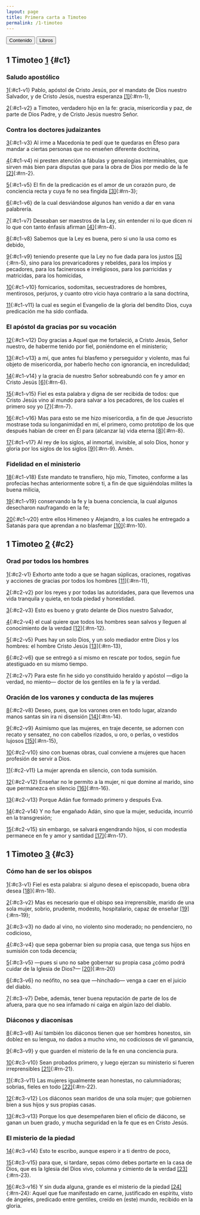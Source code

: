 ```yaml
---
layout: page
title: Primera carta a Timoteo
permalink: /1-timoteo
---
```


<div class="navigation">
   <input type="button" popovertarget="toc" value="Contenido">
   <input type="button" popovertarget="books" value="Libros">
</div>

<div id="books" markdown="1" popover>

   {% include book-list.md %}
</div>

<div id="toc" markdown="1" popover>

   - Tabla de contenido
   {:toc}
</div>




## 1 Timoteo [1](#c1) {#c1}

### Saludo apostólico

[1](#c1-v1){:#c1-v1} Pablo, apóstol de Cristo Jesús, por el mandato de Dios nuestro Salvador, y de Cristo Jesús, nuestra esperanza [[1]](#n-1){:#rn-1},

[2](#c1-v2){:#c1-v2} a Timoteo, verdadero hijo en la fe: gracia, misericordia y paz, de parte de Dios Padre, y de Cristo Jesús nuestro Señor.

### Contra los doctores judaizantes

[3](#c1-v3){:#c1-v3} Al irme a Macedonia te pedí que te quedaras en Éfeso para mandar a ciertas personas que no enseñen diferente doctrina,

[4](#c1-v4){:#c1-v4} ni presten atención a fábulas y genealogías interminables, que sirven más bien para disputas que para la obra de Dios por medio de la fe [[2]](#n-2){:#rn-2}.

[5](#c1-v5){:#c1-v5} El fin de la predicación es el amor de un corazón puro, de conciencia recta y cuya fe no sea fingida [[3]](#n-3){:#rn-3};

[6](#c1-v6){:#c1-v6} de la cual desviándose algunos han venido a dar en vana palabrería.

[7](#c1-v7){:#c1-v7} Deseaban ser maestros de la Ley, sin entender ni lo que dicen ni lo que con tanto énfasis afirman [[4]](#n-4){:#rn-4}.

[8](#c1-v8){:#c1-v8} Sabemos que la Ley es buena, pero si uno la usa como es debido,

[9](#c1-v9){:#c1-v9} teniendo presente que la Ley no fue dada para los justos [[5]](#n-5){:#rn-5}, sino para los prevaricadores y rebeldes, para los impíos y pecadores, para los facinerosos e irreligiosos, para los parricidas y matricidas, para los homicidas,

[10](#c1-v10){:#c1-v10} fornicarios, sodomitas, secuestradores de hombres, mentirosos, perjuros, y cuanto otro vicio haya contrario a la sana doctrina,

[11](#c1-v11){:#c1-v11} la cual es según el Evangelio de la gloria del bendito Dios, cuya predicación me ha sido confiada.

### El apóstol da gracias por su vocación

[12](#c1-v12){:#c1-v12} Doy gracias a Aquel que me fortaleció, a Cristo Jesús, Señor nuestro, de haberme tenido por fiel, poniéndome en el ministerio;

[13](#c1-v13){:#c1-v13} a mí, que antes fui blasfemo y perseguidor y violento, mas fui objeto de misericordia, por haberlo hecho con ignorancia, en incredulidad;

[14](#c1-v14){:#c1-v14} y la gracia de nuestro Señor sobreabundó con fe y amor en Cristo Jesús [[6]](#n-6){:#rn-6}.

[15](#c1-v15){:#c1-v15} Fiel es esta palabra y digna de ser recibida de todos: que Cristo Jesús vino al mundo para salvar a los pecadores, de los cuales el primero soy yo [[7]](#n-7){:#rn-7}.

[16](#c1-v16){:#c1-v16} Mas para esto se me hizo misericordia, a fin de que Jesucristo mostrase toda su longanimidad en mí, el primero, como prototipo de los que después habían de creer en Él para (alcanzar la) vida eterna [[8]](#n-8){:#rn-8}.

[17](#c1-v17){:#c1-v17} Al rey de los siglos, al inmortal, invisible, al solo Dios, honor y gloria por los siglos de los siglos [[9]](#n-9){:#rn-9}. Amén.

### Fidelidad en el ministerio

[18](#c1-v18){:#c1-v18} Este mandato te transfiero, hijo mío, Timoteo, conforme a las profecías hechas anteriormente sobre ti, a fin de que siguiéndolas milites la buena milicia,

[19](#c1-v19){:#c1-v19} conservando la fe y la buena conciencia, la cual algunos desecharon naufragando en la fe;

[20](#c1-v20){:#c1-v20} entre ellos Himeneo y Alejandro, a los cuales he entregado a Satanás para que aprendan a no blasfemar [[10]](#n-10){:#rn-10}.

## 1 Timoteo [2](#c2) {#c2}

### Orad por todos los hombres

[1](#c2-v1){:#c2-v1} Exhorto ante todo a que se hagan súplicas, oraciones, rogativas y acciones de gracias por todos los hombres [[11]](#n-11){:#rn-11},

[2](#c2-v2){:#c2-v2} por los reyes y por todas las autoridades, para que llevemos una vida tranquila y quieta, en toda piedad y honestidad.

[3](#c2-v3){:#c2-v3} Esto es bueno y grato delante de Dios nuestro Salvador,

[4](#c2-v4){:#c2-v4} el cual quiere que todos los hombres sean salvos y lleguen al conocimiento de la verdad [[12]](#n-12){:#rn-12}.

[5](#c2-v5){:#c2-v5} Pues hay un solo Dios, y un solo mediador entre Dios y los hombres: el hombre Cristo Jesús [[13]](#n-13){:#rn-13},

[6](#c2-v6){:#c2-v6} que se entregó a sí mismo en rescate por todos, según fue atestiguado en su mismo tiempo.

[7](#c2-v7){:#c2-v7} Para este fin he sido yo constituido heraldo y apóstol —digo la verdad, no miento— doctor de los gentiles en la fe y la verdad.

### Oración de los varones y conducta de las mujeres

[8](#c2-v8){:#c2-v8} Deseo, pues, que los varones oren en todo lugar, alzando manos santas sin ira ni disensión [[14]](#n-14){:#rn-14}.

[9](#c2-v9){:#c2-v9} Asimismo que las mujeres, en traje decente, se adornen con recato y sensatez, no con cabellos rizados, u oro, o perlas, o vestidos lujosos [[15]](#n-15){:#rn-15},

[10](#c2-v10){:#c2-v10} sino con buenas obras, cual conviene a mujeres que hacen profesión de servir a Dios.

[11](#c2-v11){:#c2-v11} La mujer aprenda en silencio, con toda sumisión.

[12](#c2-v12){:#c2-v12} Enseñar no le permito a la mujer, ni que domine al marido, sino que permanezca en silencio [[16]](#n-16){:#rn-16}.

[13](#c2-v13){:#c2-v13} Porque Adán fue formado primero y después Eva.

[14](#c2-v14){:#c2-v14} Y no fue engañado Adán, sino que la mujer, seducida, incurrió en la transgresión;

[15](#c2-v15){:#c2-v15} sin embargo, se salvará engendrando hijos, si con modestia permanece en fe y amor y santidad [[17]](#n-17){:#rn-17}.

## 1 Timoteo [3](#c3) {#c3}

### Cómo han de ser los obispos

[1](#c3-v1){:#c3-v1} Fiel es esta palabra: si alguno desea el episcopado, buena obra desea [[18]](#n-18){:#rn-18}.

[2](#c3-v2){:#c3-v2} Mas es necesario que el obispo sea irreprensible, marido de una sola mujer, sobrio, prudente, modesto, hospitalario, capaz de enseñar [[19]](#n-19){:#rn-19};

[3](#c3-v3){:#c3-v3} no dado al vino, no violento sino moderado; no pendenciero, no codicioso,

[4](#c3-v4){:#c3-v4} que sepa gobernar bien su propia casa, que tenga sus hijos en sumisión con toda decencia;

[5](#c3-v5){:#c3-v5} —pues si uno no sabe gobernar su propia casa ¿cómo podrá cuidar de la Iglesia de Dios?— [[20]](#n-20){:#rn-20}

[6](#c3-v6){:#c3-v6} no neófito, no sea que —hinchado— venga a caer en el juicio del diablo.

[7](#c3-v7){:#c3-v7} Debe, además, tener buena reputación de parte de los de afuera, para que no sea infamado ni caiga en algún lazo del diablo.

### Diáconos y diaconisas

[8](#c3-v8){:#c3-v8} Así también los diáconos tienen que ser hombres honestos, sin doblez en su lengua, no dados a mucho vino, no codiciosos de vil ganancia,

[9](#c3-v9){:#c3-v9} y que guarden el misterio de la fe en una conciencia pura.

[10](#c3-v10){:#c3-v10} Sean probados primero, y luego ejerzan su ministerio si fueren irreprensibles [[21]](#n-21){:#rn-21}.

[11](#c3-v11){:#c3-v11} Las mujeres igualmente sean honestas, no calumniadoras; sobrias, fieles en todo [[22]](#n-22){:#rn-22}.

[12](#c3-v12){:#c3-v12} Los diáconos sean maridos de una sola mujer; que gobiernen bien a sus hijos y sus propias casas.

[13](#c3-v13){:#c3-v13} Porque los que desempeñaren bien el oficio de diácono, se ganan un buen grado, y mucha seguridad en la fe que es en Cristo Jesús.

### El misterio de la piedad

[14](#c3-v14){:#c3-v14} Esto te escribo, aunque espero ir a ti dentro de poco,

[15](#c3-v15){:#c3-v15} para que, si tardare, sepas cómo debes portarte en la casa de Dios, que es la Iglesia del Dios vivo, columna y cimiento de la verdad [[23]](#n-23){:#rn-23}.

[16](#c3-v16){:#c3-v16} Y sin duda alguna, grande es el misterio de la piedad [[24]](#n-24){:#rn-24}: Aquel que fue manifestado en carne, justificado en espíritu, visto de ángeles, predicado entre gentiles, creído en (este) mundo, recibido en la gloria.

<!--Total de referencias: 24-->
<!--Rango original de referencias: 12287 - 12310-->

